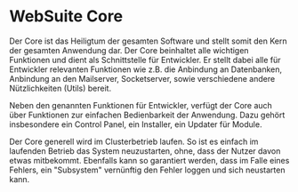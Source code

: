 # WebSuite Core

Der Core ist das Heiligtum der gesamten Software und stellt somit den Kern der gesamten Anwendung dar. Der Core beinhaltet alle wichtigen Funktionen und dient als Schnittstelle für Entwickler. Er stellt dabei alle für Entwickler relevanten Funktionen wie z.B. die Anbindung an Datenbanken, Anbindung an den Mailserver, Socketserver, sowie verschiedene andere Nützlichkeiten (Utils) bereit.

Neben den genannten Funktionen für Entwickler, verfügt der Core auch über Funktionen zur einfachen Bedienbarkeit der Anwendung. Dazu gehört insbesondere ein Control Panel, ein Installer, ein Updater für Module.

Der Core generell wird im Clusterbetrieb laufen. So ist es einfach im laufenden Betrieb das System neuzustarten, ohne, dass der Nutzer davon etwas mitbekommt. Ebenfalls kann so garantiert werden, dass im Falle eines Fehlers, ein "Subsystem" vernünftig den Fehler loggen und sich neustarten kann.
